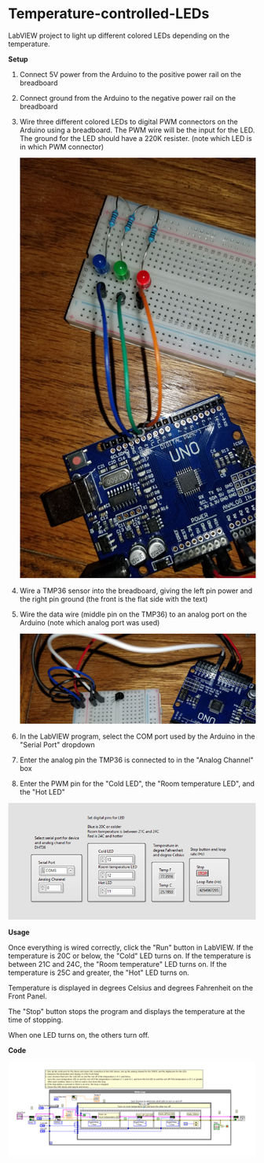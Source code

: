 # Temperature-controlled-LEDs
LabVIEW project to light up different colored LEDs depending on the temperature.

**Setup**
1. Connect 5V power from the Arduino to the positive power rail on the breadboard
2. Connect ground from the Arduino to the negative power rail on the breadboard
3. Wire three different colored LEDs to digital PWM connectors on the Arduino using a breadboard. The PWM wire will be the input for the LED. 
   The ground for the LED should have a 220K resister. (note which LED is in which PWM connector)
   
   ![Image of LED wiring](https://github.com/jfaulkner9292/Temperature-controlled-LEDs/blob/main/LED%20wiring.jpg?raw=true)
   
5. Wire a TMP36 sensor into the breadboard, giving the left pin power and the right pin ground (the front is the flat side with the text) 
6. Wire the data wire (middle pin on the TMP36) to an analog port on the Arduino (note which analog port was used)

   ![Image of TMP36 wiring](https://github.com/jfaulkner9292/Temperature-controlled-LEDs/blob/main/TMP36%20wiring.jpg?raw=true)

8. In the LabVIEW program, select the COM port used by the Arduino in the "Serial Port" dropdown
9. Enter the analog pin the TMP36 is connected to in the "Analog Channel" box
10. Enter the PWM pin for the "Cold LED", the "Room temperature LED", and the "Hot LED"

   ![Image of TMP36 wiring](https://github.com/jfaulkner9292/Temperature-controlled-LEDs/blob/main/Temperature%20Controlled%20LEDs%20Front%20Panel.PNG?raw=true)

**Usage**

Once everything is wired correctly, click the "Run" button in LabVIEW.
If the temperature is 20C or below, the "Cold" LED turns on. 
If the temperature is between 21C and 24C, the "Room temperature" LED turns on.
If the temperature is 25C and greater, the "Hot" LED turns on.

Temperature is displayed in degrees Celsius and degrees Fahrenheit on the Front Panel.

The "Stop" button stops the program and displays the temperature at the time of stopping.

When one LED turns on, the others turn off.

**Code**

![Image of Block Diagram](https://github.com/jfaulkner9292/Temperature-controlled-LEDs/blob/main/Temperature%20Controlled%20LEDs%20Block%20Diagram.PNG?raw=true)
